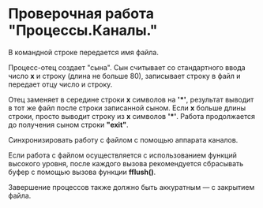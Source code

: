 # Проверочная работа "Процессы.Каналы."

В командной строке передается имя файла.

Процесс-отец создает "сына". Сын считывает со стандартного ввода число **x** и строку (длина не больше 80), записывает строку в файл и передает отцу число и строку.

Отец заменяет в середине строки **x** символов на **'*'**, результат выводит в тот же файл после строки записанной сыном. Если **x** больше длины строки, просто выводит строку из **x** символов **'*'**. Работа продолжается до получения сыном строки **"exit"**.

Синхронизировать работу с файлом с помощью аппарата каналов.

Если работа с файлом осуществляется с использованием функций высокого уровня, после каждого вызова рекомендуется сбрасывать буфер с помощью вызова функции **fflush()**.

Завершение процессов также должно быть аккуратным — с закрытием файла.